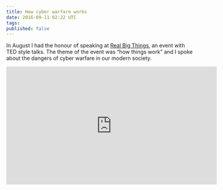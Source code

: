 ```yaml
---
title: How cyber warfare works
date: 2016-09-11 02:22 UTC
tags:
published: false
---
```


In August I had the honour of speaking at [Real Big Things](https://realbigthings.com/), an event with TED style talks. The theme of the event was “how things work” and I spoke about the dangers of cyber warfare in our modern society.

<iframe width="560" height="315" src="https://www.youtube.com/embed/ekGYL4ubOhg" frameborder="0" allowfullscreen></iframe>
